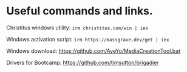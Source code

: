 # Useful commands and links.

Christitus windows utility: ```irm christitus.com/win | iex```

Windows activation script: ```irm https://massgrave.dev/get | iex```



Windows download: https://github.com/AveYo/MediaCreationTool.bat

Drivers for Bootcamp: https://github.com/timsutton/brigadier
